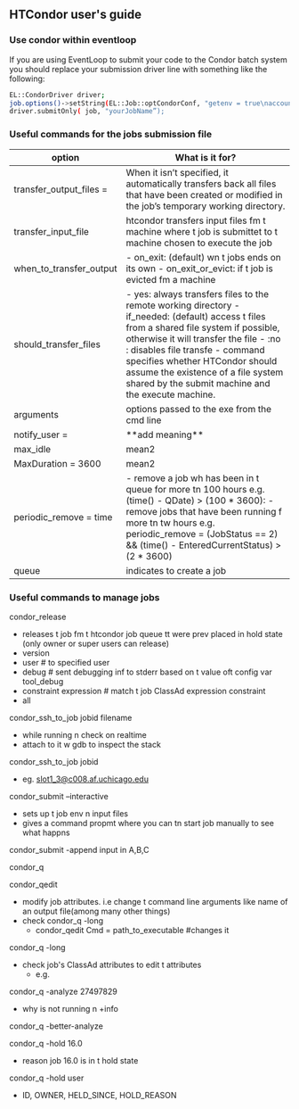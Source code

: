 ## HTCondor user's guide
### Use condor within eventloop
If you are using EventLoop to submit your code to the Condor batch system you should replace your submission driver line with something like the following:

```bash
EL::CondorDriver driver;
job.options()->setString(EL::Job::optCondorConf, "getenv = true\naccounting_group = group_atlas.<institute>");
driver.submitOnly( job, "yourJobName”);
```
### Useful commands for the jobs submission file
<table>
<thead><tr>
<th>option</th>
<th>What is it for?</th></tr>
</thead><tbody>
    <tr><td>transfer_output_files =<file1,file2.../></td>
    <td>When it isn’t specified, it automatically transfers back all files that have been created or modified in the job’s temporary working directory.</td></tr>
    <tr><td>transfer_input_file</td>
    <td>htcondor transfers input files fm t machine where t job is submittet to t machine chosen to execute the job</td></tr>
    <tr><td>when_to_transfer_output</td>
    <td> - on_exit: (default) wn t jobs ends on its own
    - on_exit_or_evict: if t job is evicted fm a machine</td> </tr>
    <tr><td>should_transfer_files</td>
        <td>- yes: always transfers files to the remote working directory
- if_needed: (default) access t files from a shared file system if possible, otherwise it will transfer the file
- :no : disables file transfe
- command specifies whether HTCondor should assume the existence of a file system shared by the submit machine and the execute machine.</td> </tr>
    <tr><td>arguments</td>
    <td>options passed to the exe from the cmd line</td> </tr>
    <tr><td>notify_user = <your_email_address> </td>
    <td>**add meaning**</td> </tr>
    <tr><td>max_idle</td>
    <td>mean2</td> </tr>
    <tr><td>MaxDuration = 3600</td>
    <td>mean2</td> </tr>
    <tr><td>periodic_remove = time</td>
    <td>- remove a job wh has been in t queue for more tn 100 hours
e.g. (time() - QDate) > (100 * 3600):
- remove jobs that have been running f more tn tw hours
e.g. periodic_remove = (JobStatus == 2) && (time() - EnteredCurrentStatus) > (2 * 3600)</td> </tr>
    <tr><td>queue</td>
    <td>indicates to create a job</td></tr>
</tbody></table>

[//]: # (for reference table)
[//]: # ( <tr><td>fun1</td> )
[//]: # ( <td>mean2</td> </tr> )

### Useful commands to manage jobs
condor_release

- releases t job fm t htcondor job queue tt were prev placed in hold state (only owner or super users can release)
- version
- user # to specified user
- debug # sent debugging inf to stderr based on t value oft config var tool_debug
- constraint expression # match t job ClassAd expression constraint
- all

condor_ssh_to_job jobid filename

- while running n check on realtime 
- attach to it w gdb to inspect the stack

condor_ssh_to_job jobid 

- eg.  slot1_3@c008.af.uchicago.edu

condor_submit –interactive

- sets up t job env n input files
- gives a command propmt where you can tn start job manually to see what happns

condor_submit -append input in A,B,C

condor_q

condor_qedit

- modify job attributes. i.e change t command line arguments like name of an output file(among many other things)
- check condor_q -long
	- condor_qedit Cmd = path_to_executable #changes it 





condor_q -long

- check job's ClassAd attributes to edit t attributes
	- e.g. 

condor_q -analyze 27497829

- why is not running n +info

condor_q -better-analyze 

condor_q -hold  16.0

- reason job 16.0 is in t hold state

condor_q -hold user

- ID, OWNER, HELD_SINCE, HOLD_REASON
